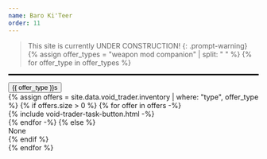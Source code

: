 ```yaml
---
name: Baro Ki'Teer
order: 11
---
```

> This site is currently UNDER CONSTRUCTION!
{: .prompt-warning}
{% assign offer_types = "weapon mod companion" | split: " " %}
{% for offer_type in offer_types %}
  <hr style="border: 1px solid #000;">
  <div class="d-grid gap-2">
    <button class="btn"
       data-bs-toggle="collapse"
       data-bs-target="#collapse_{{ offer_type }}"
       type="button"
       aria-expanded="true"
       aria-controls="collapse_{{ offer_type }}">
        {{ offer_type }}s
    </button>
  </div>
  <div class="container mt-5 collapse show" id="collapse_{{ offer_type }}">
  <div class="row g-3">
  {% assign offers = site.data.void_trader.inventory | where: "type", offer_type %}
  {% if offers.size > 0 %}
  {% for offer in offers -%}
    <div class="col-md-4">
      <div class="list-group">
      {% include void-trader-task-button.html -%}
      </div>
    </div>
  {% endfor -%}
  {% else %}
    <div>None</div>
  {% endif %}
  </div>
  </div>
{% endfor %}
